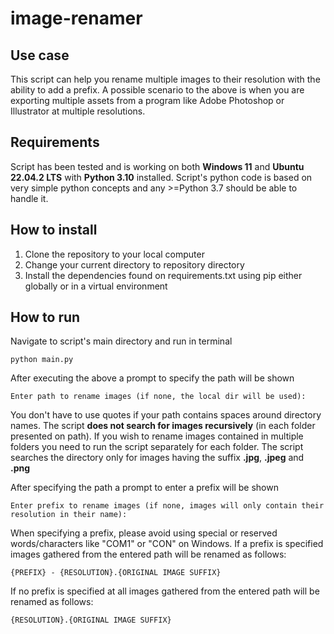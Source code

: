 # image-renamer
## Use case
This script can help you rename multiple images to their resolution with the ability to add a prefix.
A possible scenario to the above is when you are exporting multiple assets from a program like Adobe Photoshop or
Illustrator at multiple resolutions. 

## Requirements
Script has been tested and is working on both **Windows 11** and **Ubuntu 22.04.2 LTS**  with **Python 3.10** installed.
Script's python code is based on very simple python concepts and any >=Python 3.7 should be able to handle it.

## How to install
1. Clone the repository to your local computer
2. Change your current directory to repository directory
3. Install the dependencies found on requirements.txt using pip either globally or in a virtual environment

## How to run
Navigate to script's main directory and run in terminal
```shell
python main.py
```
After executing the above a prompt to specify the path will be shown
```text
Enter path to rename images (if none, the local dir will be used): 
```
You don't have to use quotes if your path contains spaces around directory names. The script **does not search for images
recursively** (in each folder presented on path). If you wish to rename images contained in multiple folders you need to
run the script separately for each folder. The script searches the directory only for images having the suffix **.jpg**,
**.jpeg** and **.png**

After specifying the path a prompt to enter a prefix will be shown
```text
Enter prefix to rename images (if none, images will only contain their resolution in their name):
```
When specifying a prefix, please avoid using special or reserved words/characters like "COM1" or "CON" on Windows. If
a prefix is specified images gathered from the entered path will be renamed as follows:
```text
{PREFIX} - {RESOLUTION}.{ORIGINAL IMAGE SUFFIX}
```
If no prefix is specified at all images gathered from the entered path will be renamed as follows:
```text
{RESOLUTION}.{ORIGINAL IMAGE SUFFIX}
```
